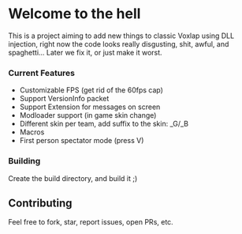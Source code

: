 # Welcome to the hell
This is a project aiming to add new things to classic Voxlap using DLL injection, right now the code looks really disgusting, shit, awful, and spaghetti... Later we fix it, or just make it worst.

### Current Features
- Customizable FPS (get rid of the 60fps cap)
- Support VersionInfo packet
- Support Extension for messages on screen
- Modloader support (in game skin change)
- Different skin per team, add suffix to the skin: \_G/\_B
- Macros
- First person spectator mode (press V)

### Building
Create the build directory, and build it ;)

## Contributing
Feel free to fork, star, report issues, open PRs, etc.